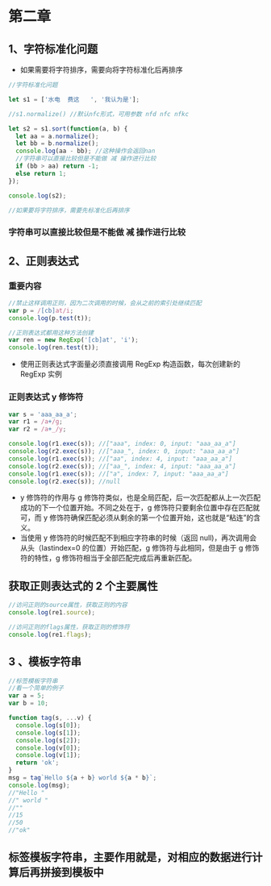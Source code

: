 # 第二章

## 1、字符标准化问题

- 如果需要将字符排序，需要向将字符标准化后再排序

```javascript
//字符标准化问题

let s1 = ['水电  费这   ', '我认为是'];

//s1.normalize() //默认nfc形式，可用参数 nfd nfc nfkc

let s2 = s1.sort(function(a, b) {
  let aa = a.normalize();
  let bb = b.normalize();
  console.log(aa - bb); //这种操作会返回nan
  //字符串可以直接比较但是不能做 减 操作进行比较
  if (bb > aa) return -1;
  else return 1;
});

console.log(s2);

//如果要将字符排序，需要先标准化后再排序
```

### 字符串可以直接比较但是不能做 减 操作进行比较

## 2、正则表达式

### 重要内容

```javascript
//禁止这样调用正则，因为二次调用的时候，会从之前的索引处继续匹配
var p = /[cb]at/i;
console.log(p.test(t));

//正则表达式都用这种方法创建
var ren = new RegExp('[cb]at', 'i');
console.log(ren.test(t));
```

- 使用正则表达式字面量必须直接调用 RegExp 构造函数，每次创建新的 RegExp 实例

### 正则表达式 y 修饰符

```javascript
var s = 'aaa_aa_a';
var r1 = /a+/g;
var r2 = /a+_/y;

console.log(r1.exec(s)); //["aaa", index: 0, input: "aaa_aa_a"]
console.log(r2.exec(s)); //["aaa_", index: 0, input: "aaa_aa_a"]
console.log(r1.exec(s)); //["aa", index: 4, input: "aaa_aa_a"]
console.log(r2.exec(s)); //["aa_", index: 4, input: "aaa_aa_a"]
console.log(r1.exec(s)); //["a", index: 7, input: "aaa_aa_a"]
console.log(r2.exec(s)); //null
```

- y 修饰符的作用与 g 修饰符类似，也是全局匹配，后一次匹配都从上一次匹配成功的下一个位置开始。不同之处在于，g 修饰符只要剩余位置中存在匹配就可，而 y 修饰符确保匹配必须从剩余的第一个位置开始，这也就是“粘连”的含义。
- 当使用 y 修饰符的时候匹配不到相应字符串的时候（返回 null)，再次调用会从头（lastindex=0 的位置）开始匹配，g 修饰符与此相同，但是由于 g 修饰符的特性，g 修饰符相当于全部匹配完成后再重新匹配。

## 获取正则表达式的 2 个主要属性

```javascript
//访问正则的source属性，获取正则的内容
console.log(re1.source);

//访问正则的flags属性，获取正则的修饰符
console.log(re1.flags);
```

## 3 、模板字符串

```javascript
//标签模板字符串
//看一个简单的例子
var a = 5;
var b = 10;

function tag(s, ...v) {
  console.log(s[0]);
  console.log(s[1]);
  console.log(s[2]);
  console.log(v[0]);
  console.log(v[1]);
  return 'ok';
}
msg = tag`Hello ${a + b} world ${a * b}`;
console.log(msg);
//"Hello "
//" world "
//""
//15
//50
//"ok"
```

## 标签模板字符串，主要作用就是，对相应的数据进行计算后再拼接到模板中
